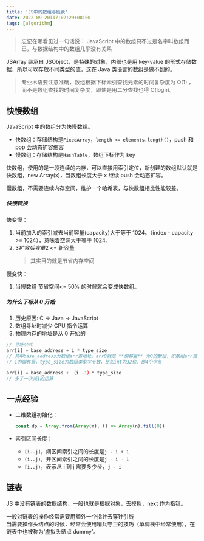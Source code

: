 ```yaml
---
title: 'JS中的数组与链表'
date: 2022-09-20T17:02:29+08:00
tags: [algorithm]
---
```


> 忘记在哪看见过一句话说：
> JavaScript 中的数组只不过是名字叫数组而已，与数据结构中的数组几乎没有关系

JSArray 继承自 JSObject，是特殊的对象，内部也是用 key-value 的形式存储数据，所以可以存放不同类型的值，这在 Java 类语言的数组是做不到的。

> 专业术语要注意准确，数组根据下标索引查找元素的时间复杂度为 O(1) ，而不是数组查找的时间复杂度，即使是用二分查找也得 O(logn)。

## 快慢数组

JavaScript 中的数组分为快慢数组。

- 快数组：存储结构是`FixedArray`，`length <= elements.length()`，push 和 pop 会动态扩容缩容
- 慢数组：存储结构是`HashTable`，数组下标作为 key

快数组，使用的是一段连续的内存，可以直接用索引定位，新创建的数组默认就是快数组，new Array(x)，当数组长度大于 x 继续 push 会动态扩容。

慢数组，不需要连续内存空间，维护一个哈希表，与快数组相比性能较差。

##### 快慢转换

快变慢：

1. 当前加入的索引减去当前容量(capacity)大于等于 1024。（index - capacity >= 1024），意味着空洞大于等于 1024。
2. 3*扩容后容量*2 <= 新容量
   > 其实目的就是节省内存空间

慢变快：

1. 当慢数组 节省空间<= 50% 的时候就会变成快数组。

##### 为什么下标从 0 开始

1. 历史原因: C -> Java -> JavaScript
2. 数组寻址时减少 CPU 指令运算
3. 物理内存的地址是从 0 开始的

```JavaScript
// 寻址公式
arr[i] = base_address + i * type_size
// 其中base_address为数组arr首地址，arr0就是 **偏移量** 为0的数组，即数组arr首地址；
// i为偏移量，type_size为数组类型字节数，比如int为32位，即4个字节

arr[i] = base_address + （i -1）* type_size
// 多了一次减1的运算
```

## 一点经验

- 二维数组初始化：

  ```JavaScript
  const dp = Array.from(Array(m), () => Array(n).fill(0))
  ```

- 索引区间长度：
  - `[i..j]`，闭区间索引之间的长度是`j - i + 1`
  - `(i..j)`，开区间索引之间的长度是`j - i - 1`
  - `[i..j)`，表示从 i 到 j 需要多少步，`j - i`


## 链表

JS 中没有链表的数据结构，一般也就是根据对象，去模拟，next 作为指针。

一般对链表的操作经常需要用额外一个指针去穿针引线  
当需要操作头结点的时候，经常会使用哨兵守卫的技巧（单调栈中经常使用），在链表中也被称为‘虚拟头结点 dummy’。
